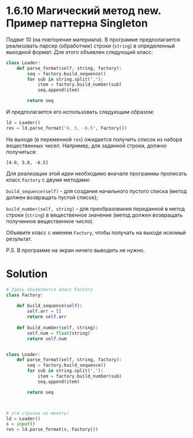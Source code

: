 # 1.6.10 Магический метод __new__. Пример паттерна Singleton

Подвиг 10 (на повторение материала). В программе предполагается реализовать парсер (обработчик) строки (`string`) в
определенный выходной формат. Для этого объявлен следующий класс:

```python
class Loader:
    def parse_format(self, string, factory):
        seq = factory.build_sequence()
        for sub in string.split(","):
            item = factory.build_number(sub)
            seq.append(item)

        return seq
```

И предполагается его использовать следующим образом:

```python
ld = Loader()
res = ld.parse_format("4, 5, -6.5", Factory())
```

На выходе (в переменной `res`) ожидается получить список из набора вещественных чисел. Например, для заданной строки,
должно получиться:

```
[4.0, 5.0, -6.5]
```

Для реализации этой идеи необходимо вначале программы прописать класс `Factory` с двумя методами:

`build_sequence(self)` - для создания начального пустого списка (метод должен возвращать пустой список);

`build_number(self, string)` - для преобразования переданной в метод строки (`string`) в вещественное значение (метод
должен возвращать полученное вещественное число).

Объявите класс с именем `Factory`, чтобы получать на выходе искомый результат.

P.S. В программе на экран ничего выводить не нужно.

# Solution

```python
# Здесь объявляется класс Factory
class Factory:
    
    def build_sequence(self):
        self.arr = []
        return self.arr
    
    def build_number(self, string):
        self.num = float(string)
        return self.num


class Loader:
    def parse_format(self, string, factory):
        seq = factory.build_sequence()
        for sub in string.split(","):
            item = factory.build_number(sub)
            seq.append(item)

        return seq



# эти строчки не менять!
ld = Loader()
s = input()
res = ld.parse_format(s, Factory())
```